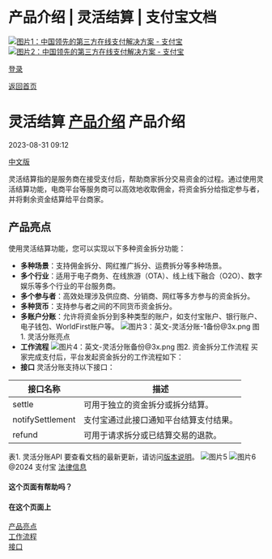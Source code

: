 产品介绍 | 灵活结算 | 支付宝文档
===============

[![图片1：中国领先的第三方在线支付解决方案 - 支付宝](https://ac.alipay.com/storage/2024/3/26/d66c43c0-440d-4c97-9976-f2028a2c8c5e.svg)![图片2：中国领先的第三方在线支付解决方案 - 支付宝](https://ac.alipay.com/storage/2024/3/26/a48bd336-aea0-4f16-bf83-616eacbb4434.svg)](/docs/)

[登录](https://global.alipay.com/ilogin/account_login.htm?goto=https%3A%2F%2Fglobal.alipay.com%2Fdocs%2Fac%2Fflexiblesettlement_en%2Foverview)

[返回首页](../../)

灵活结算
[产品介绍](/docs/ac/flexiblesettlement_en/overview)
产品介绍
====================

2023-08-31 09:12

[中文版](https://global.alipay.com/docs/ac/flexiblesettlement_cn)

灵活结算指的是服务商在接受支付后，帮助商家拆分交易资金的过程。通过使用灵活结算功能，电商平台等服务商可以高效地收取佣金，将资金拆分给指定参与者，并将剩余资金结算给平台商家。

产品亮点
-----------------

使用灵活结算功能，您可以实现以下多种资金拆分功能：

*   **多种场景**：支持佣金拆分、网红推广拆分、运费拆分等多种场景。
*   **多个行业**：适用于电子商务、在线旅游（OTA）、线上线下融合（O2O）、数字娱乐等多个行业的平台服务商。
*   **多个参与者**：高效处理涉及供应商、分销商、网红等多方参与的资金拆分。
*   **多种货币**：支持参与者之间的不同货币资金拆分。
*   **多账户分账**：允许将资金拆分到多种类型的账户，如支付宝账户、银行账户、电子钱包、WorldFirst账户等。
    ![图片3：英文-灵活分账-1备份@3x.png](https://idocs-assets.marmot-cloud.com/storage/idocs87c36dc8dac653c1/1693280802335-b70b74e9-8236-41e9-8d97-76caac1acfe3.png)
    图1. 灵活分账亮点
  * **工作流程**
    ![图片4：英文-灵活分账备份@3x.png](https://idocs-assets.marmot-cloud.com/storage/idocs87c36dc8dac653c1/1693280825692-b5bc334d-1898-4142-8e3c-8422cbe43291.png)
    图2. 资金拆分工作流程
    买家完成支付后，平台发起资金拆分的工作流程如下：
  * **接口**
    灵活分账支持以下接口：
    
|接口名称| 描述|
|---|---|
|settle| 可用于独立的资金拆分或拆分结算。|
|notifySettlement| 支付宝通过此接口通知平台结算支付结果。|
|refund| 可用于请求拆分或已结算交易的退款。|
    
表1. 灵活分账API
要查看文档的最新更新，请访问[版本说明](https://global.alipay.com/docs/releasenotes)。
![图片5](https://ac.alipay.com/storage/2021/5/20/19b2c126-9442-4f16-8f20-e539b1db482a.png) ![图片6](https://ac.alipay.com/storage/2021/5/20/e9f3f154-dbf0-455f-89f0-b3d4e0c14481.png)
@2024 支付宝 [法律信息](https://global.alipay.com/docs/ac/platform/membership)
#### 这个页面有帮助吗？
#### 在这个页面上
[产品亮点](#MivuA "产品亮点")  
[工作流程](#lirMA "工作流程")  
[接口](#evDuw "接口")